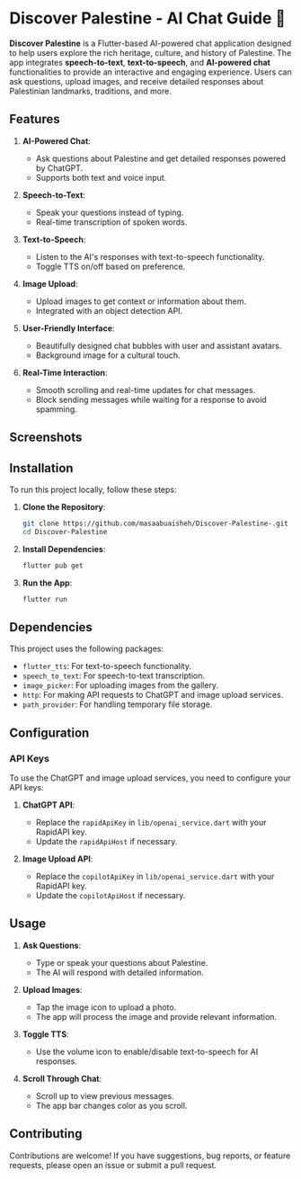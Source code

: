 # Discover Palestine - AI Chat Guide 🍉

**Discover Palestine** is a Flutter-based AI-powered chat application designed to help users explore the rich heritage, culture, and history of Palestine. The app integrates **speech-to-text**, **text-to-speech**, and **AI-powered chat** functionalities to provide an interactive and engaging experience. Users can ask questions, upload images, and receive detailed responses about Palestinian landmarks, traditions, and more.

## Features

1. **AI-Powered Chat**:
   - Ask questions about Palestine and get detailed responses powered by ChatGPT.
   - Supports both text and voice input.

2. **Speech-to-Text**:
   - Speak your questions instead of typing.
   - Real-time transcription of spoken words.

3. **Text-to-Speech**:
   - Listen to the AI's responses with text-to-speech functionality.
   - Toggle TTS on/off based on preference.

4. **Image Upload**:
   - Upload images to get context or information about them.
   - Integrated with an object detection API.

5. **User-Friendly Interface**:
   - Beautifully designed chat bubbles with user and assistant avatars.
   - Background image for a cultural touch.

6. **Real-Time Interaction**:
   - Smooth scrolling and real-time updates for chat messages.
   - Block sending messages while waiting for a response to avoid spamming.


## Screenshots 



## Installation 

To run this project locally, follow these steps:

1. **Clone the Repository**:
   ```bash
   git clone https://github.com/masaabuaisheh/Discover-Palestine-.git
   cd Discover-Palestine
   ```

2. **Install Dependencies**:
   ```bash
   flutter pub get
   ```

3. **Run the App**:
   ```bash
   flutter run
   ```

## Dependencies 

This project uses the following packages:

- `flutter_tts`: For text-to-speech functionality.
- `speech_to_text`: For speech-to-text transcription.
- `image_picker`: For uploading images from the gallery.
- `http`: For making API requests to ChatGPT and image upload services.
- `path_provider`: For handling temporary file storage.

## Configuration 

### API Keys
To use the ChatGPT and image upload services, you need to configure your API keys:

1. **ChatGPT API**:
   - Replace the `rapidApiKey` in `lib/openai_service.dart` with your RapidAPI key.
   - Update the `rapidApiHost` if necessary.

2. **Image Upload API**:
   - Replace the `copilotApiKey` in `lib/openai_service.dart` with your RapidAPI key.
   - Update the `copilotApiHost` if necessary.


## Usage 

1. **Ask Questions**:
   - Type or speak your questions about Palestine.
   - The AI will respond with detailed information.

2. **Upload Images**:
   - Tap the image icon to upload a photo.
   - The app will process the image and provide relevant information.

3. **Toggle TTS**:
   - Use the volume icon to enable/disable text-to-speech for AI responses.

4. **Scroll Through Chat**:
   - Scroll up to view previous messages.
   - The app bar changes color as you scroll.


## Contributing

Contributions are welcome! If you have suggestions, bug reports, or feature requests, please open an issue or submit a pull request.
